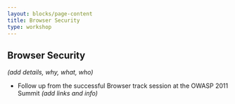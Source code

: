 ```yaml
---
layout: blocks/page-content
title: Browser Security
type: workshop
---
```


## Browser Security

_(add details, why, what, who)_

* Follow up from the successful Browser track session at the OWASP 2011 Summit _(add links and info)_

